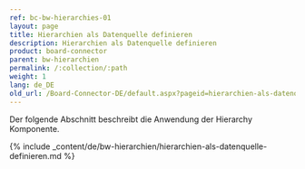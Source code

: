 ```yaml
---
ref: bc-bw-hierarchies-01
layout: page
title: Hierarchien als Datenquelle definieren
description: Hierarchien als Datenquelle definieren
product: board-connector
parent: bw-hierarchien
permalink: /:collection/:path
weight: 1
lang: de_DE
old_url: /Board-Connector-DE/default.aspx?pageid=hierarchien-als-datenquelle-definieren
---
```

Der folgende Abschnitt beschreibt die Anwendung der Hierarchy Komponente.


{% include _content/de/bw-hierarchien/hierarchien-als-datenquelle-definieren.md %}
